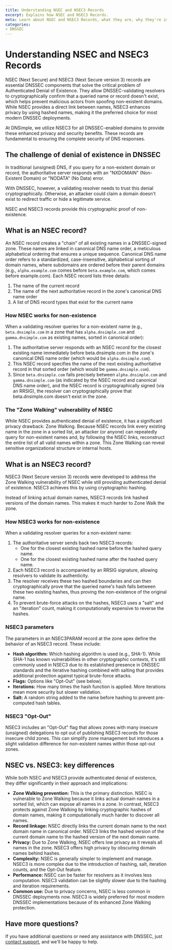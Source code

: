 ```yaml
---
title: Understanding NSEC and NSEC3 Records
excerpt: Explains how NSEC and NSEC3 Records.
meta: Learn about NSEC and NSEC3 Records, what they are, why they're important, and how they work.
categories:
- DNSSEC
---
```


# Understanding NSEC and NSEC3 Records

NSEC (Next Secure) and NSEC3 (Next Secure version 3) records are essential DNSSEC components that solve the critical problem of Authenticated Denial of Existence. They allow DNSSEC-validating resolvers to cryptographically confirm that a queried name or record doesn't exist, which helps prevent malicious actors from spoofing non-existent domains. While NSEC provides a direct link between names, NSEC3 enhances privacy by using hashed names, making it the preferred choice for most modern DNSSEC deployments. 

At DNSimple, we utilize NSEC3 for all DNSSEC-enabled domains to provide these enhanced privacy and security benefits. These records are fundamental to ensuring the complete security of DNS responses.

## The challenge of denial of existence in DNSSEC

In traditional (unsigned) DNS, if you query for a non-existent domain or record, the authoritative server responds with an "NXDOMAIN" (Non-Existent Domain) or "NODATA" (No Data) error. 

With DNSSEC, however, a validating resolver needs to trust this denial cryptographically. Otherwise, an attacker could claim a domain doesn't exist to redirect traffic or hide a legitimate service.

NSEC and NSEC3 records provide this cryptographic proof of non-existence.

## What is an NSEC record?

An NSEC record creates a "chain" of all existing names in a DNSSEC-signed zone. These names are linked in canonical DNS name order, a meticulous alphabetical ordering that ensures a unique sequence. Canonical DNS name order refers to a standardized, case-insensitive, alphabetical sorting of domain names, where subdomains are ordered before their parent domains (e.g., `alpha.example.com` comes before `beta.example.com`, which comes before example.com). Each NSEC record lists three details:

1. The name of the current record
1. The name of the next authoritative record in the zone's canonical DNS name order
1. A list of DNS record types that exist for the current name

### How NSEC works for non-existence

When a validating resolver queries for a non-existent name (e.g., `beta.dnsimple.com` in a zone that has `alpha.dnsimple.com` and `gamma.dnsimple.com` as existing names, sorted in canonical order):

1. The authoritative server responds with an NSEC record for the closest existing name immediately before beta.dnsimple.com in the zone's canonical DNS name order (which would be `alpha.dnsimple.com`).
1. This NSEC record specifies the name of the next existing authoritative record in that sorted order (which would be `gamma.dnsimple.com`).
1. Since `beta.dnsimple.com` falls precisely between `alpha.dnsimple.com` and `gamma.dnsimple.com` (as indicated by the NSEC record and canonical DNS name order), and the NSEC record is cryptographically signed (via an RRSIG), the resolver can cryptographically prove that beta.dnsimple.com doesn't exist in the zone.

### The "Zone Walking" vulnerability of NSEC
While NSEC provides authenticated denial of existence, it has a significant privacy drawback: Zone Walking. Because NSEC records link every existing name in the zone in a sorted list, an attacker (or anyone) can repeatedly query for non-existent names and, by following the NSEC links, reconstruct the entire list of all valid names within a zone. This Zone Walking can reveal sensitive organizational structure or internal hosts.

## What is an NSEC3 record?
NSEC3 (Next Secure version 3) records were developed to address the Zone Walking vulnerability of NSEC while still providing authenticated denial of existence. NSEC3 achieves this by using cryptographic hashing.

Instead of linking actual domain names, NSEC3 records link hashed versions of the domain names. This makes it much harder to Zone Walk the zone.

### How NSEC3 works for non-existence
When a validating resolver queries for a non-existent name:

1. The authoritative server sends back two NSEC3 records:
    - One for the closest existing hashed name before the hashed query name.
    - One for the closest existing hashed name after the hashed query name.
1. Each NSEC3 record is accompanied by an RRSIG signature, allowing resolvers to validate its authenticity.
1. The resolver receives these two hashed boundaries and can then cryptographically prove that the queried name's hash falls between these two existing hashes, thus proving the non-existence of the original name.
1. To prevent brute-force attacks on the hashes, NSEC3 uses a "salt" and an "iteration" count, making it computationally expensive to reverse the hashes.

### NSEC3 parameters
The parameters in an NSEC3PARAM record at the zone apex define the behavior of an NSEC3 record. These include:
- **Hash algorithm:** Which hashing algorithm is used (e.g., SHA-1). While SHA-1 has known vulnerabilities in other cryptographic contexts, it's still commonly used in NSEC3 due to its established presence in DNSSEC standards and the iterative hashing combined with salting that provides additional protection against typical brute-force attacks.
- **Flags:** Options like "Opt-Out" (see below).
- **Iterations:** How many times the hash function is applied. More iterations mean more security but slower validation.
- **Salt:** A random string added to the name before hashing to prevent pre-computed hash tables.

### NSEC3 "Opt-Out"
NSEC3 includes an "Opt-Out" flag that allows zones with many insecure (unsigned) delegations to opt out of publishing NSEC3 records for those insecure child zones. This can simplify zone management but introduces a slight validation difference for non-existent names within those opt-out zones.

## NSEC vs. NSEC3: key differences
While both NSEC and NSEC3 provide authenticated denial of existence, they differ significantly in their approach and implications:

- **Zone Walking prevention:** This is the primary distinction. NSEC is vulnerable to Zone Walking because it links actual domain names in a sorted list, which can expose all names in a zone. In contrast, NSEC3 protects against Zone Walking by linking cryptographic hashes of domain names, making it computationally much harder to discover all names.
- **Record linkage:** NSEC directly links the current domain name to the next domain name in canonical order. NSEC3 links the hashed version of the current domain name to the hashed version of the next domain name.
- **Privacy:** Due to Zone Walking, NSEC offers low privacy as it reveals all names in the zone. NSEC3 offers high privacy by obscuring domain names behind hashes.
- **Complexity:** NSEC is generally simpler to implement and manage. NSEC3 is more complex due to the introduction of hashing, salt, iteration counts, and the Opt-Out feature.
- **Performance:** NSEC can be faster for resolvers as it involves less computation. NSEC3 validation can be slightly slower due to the hashing and iteration requirements.
- **Common use:** Due to privacy concerns, NSEC is less common in DNSSEC deployments now. NSEC3 is widely preferred for most modern DNSSEC implementations because of its enhanced Zone Walking protection.

## Have more questions?
If you have additional questions or need any assistance with DNSSEC, just [contact support](https://dnsimple.com/feedback), and we'll be happy to help.
